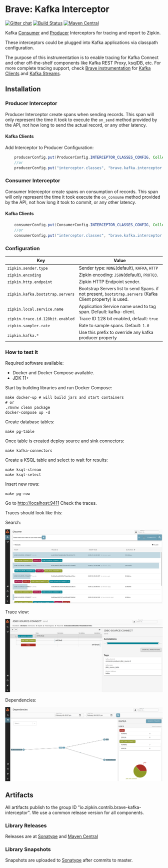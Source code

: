 # Brave: Kafka Interceptor

[![Gitter chat](http://img.shields.io/badge/gitter-join%20chat%20%E2%86%92-brightgreen.svg)](https://gitter.im/openzipkin/zipkin)
[![Build Status](https://github.com/openzipkin-contrib/brave-kafka-interceptor/workflows/test/badge.svg)](https://github.com/openzipkin-contrib/brave-kafka-interceptor/actions?query=workflow%3Atest)
[![Maven Central](https://img.shields.io/maven-central/v/io.zipkin.contrib.brave-kafka-interceptor/brave-kafka-interceptor.svg)](https://search.maven.org/search?q=g:io.zipkin.contrib.brave-kafka-interceptor%20AND%20a:brave-kafka-interceptor)

Kafka [Consumer](https://kafka.apache.org/0100/javadoc/org/apache/kafka/clients/consumer/ConsumerInterceptor.html)
and [Producer](https://kafka.apache.org/0100/javadoc/org/apache/kafka/clients/producer/ProducerInterceptor.html)
Interceptors for tracing and report to Zipkin.

These interceptors could be plugged into Kafka applications via classpath configuration.

The purpose of this instrumentation is to enable tracing for Kafka Connect and other off-the-shelf components like Kafka REST Proxy, ksqlDB, etc.
For more complete tracing support, check [Brave instrumentation](https://github.com/openzipkin/brave) for [Kafka Clients](https://github.com/openzipkin/brave/tree/master/instrumentation/kafka-clients) and [Kafka Streams](https://github.com/openzipkin/brave/tree/master/instrumentation/kafka-streams).

## Installation

### Producer Interceptor

Producer Interceptor create spans when sending records. This span will only represent the time it took to
execute the `on_send` method provided by the API, not how long to send the actual record, or any other latency.

#### Kafka Clients

Add Interceptor to Producer Configuration:

```java
    producerConfig.put(ProducerConfig.INTERCEPTOR_CLASSES_CONFIG, Collections.singletonList(TracingProducerInterceptor.class));
    //or
    producerConfig.put("interceptor.classes", "brave.kafka.interceptor.TracingProducerInterceptor");
```
### Consumer Interceptor

Consumer Interceptor create spans on consumption of records. This span will only represent the time it took execute
the `on_consume` method provided by the API, not how long it took to commit, or any other latency.

#### Kafka Clients

```java
    consumerConfig.put(ConsumerConfig.INTERCEPTOR_CLASSES_CONFIG, Collections.singletonList(TracingConsumerInterceptor.class));
    //or
    consumerConfig.put("interceptor.classes", "brave.kafka.interceptor.TracingConsumerInterceptor");
```

### Configuration

| Key                              | Value                                                                                                   |
|----------------------------------|---------------------------------------------------------------------------------------------------------|
| `zipkin.sender.type`             | Sender type: `NONE`(default), `KAFKA`, `HTTP`                                                           |
| `zipkin.encoding`                | Zipkin encoding: `JSON`(default), `PROTO3`.                                                             |
| `zipkin.http.endpoint`           | Zipkin HTTP Endpoint sender.                                                                            |
| `zipkin.kafka.bootstrap.servers` | Bootstrap Servers list to send Spans. if not present, `bootstrap.servers` (Kafka Client property) is used. |
| `zipkin.local.service.name`      | Application Service name used to tag span. Default: kafka-client.                                       |
| `zipkin.trace.id.128bit.enabled` | Trace ID 128 bit enabled, default: `true`                                                               |
| `zipkin.sampler.rate`            | Rate to sample spans. Default: `1.0`                                                                    |
| `zipkin.kafka.*`                 | Use this prefix to override any kafka producer property                                                 |

### How to test it

Required software available:

- Docker and Docker Compose available.
- JDK 11+

Start by building libraries and run Docker Compose:

```shell script
make docker-up # will build jars and start containers
# or
./mvnw clean package
docker-compose up -d
```

Create database tables:

```shell script
make pg-table
```

Once table is created deploy source and sink connectors:

```shell script
make kafka-connectors
```

Create a KSQL table and select to wait for results:

```shell script
make ksql-stream
make ksql-select
```

Insert new rows:

```shell script
make pg-row
```

Go to <http://localhost:9411> Check the traces.


Traces should look like this:

Search:

![](docs/search.png)

Trace view:

![](docs/trace.png)

Dependencies:

![](docs/dependencies.png)

## Artifacts
All artifacts publish to the group ID "io.zipkin.contrib.brave-kafka-interceptor". We use a common
release version for all components.

### Library Releases
Releases are at [Sonatype](https://oss.sonatype.org/content/repositories/releases) and [Maven Central](http://search.maven.org/#search%7Cga%7C1%7Cg%3A%22io.zipkin.contrib.brave-kafka-interceptor%22)

### Library Snapshots
Snapshots are uploaded to [Sonatype](https://oss.sonatype.org/content/repositories/snapshots) after
commits to master.
